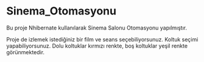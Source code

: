 # Sinema_Otomasyonu

Bu proje Nhibernate kullanılarak Sinema Salonu Otomasyonu yapılmıştır.

Proje de izlemek istediğiniz bir film ve seans seçebiliyorsunuz. Koltuk seçimi yapabiliyorsunuz. Dolu koltuklar kırmızı renkte, boş koltuklar yeşil renkte görünmektedir.
